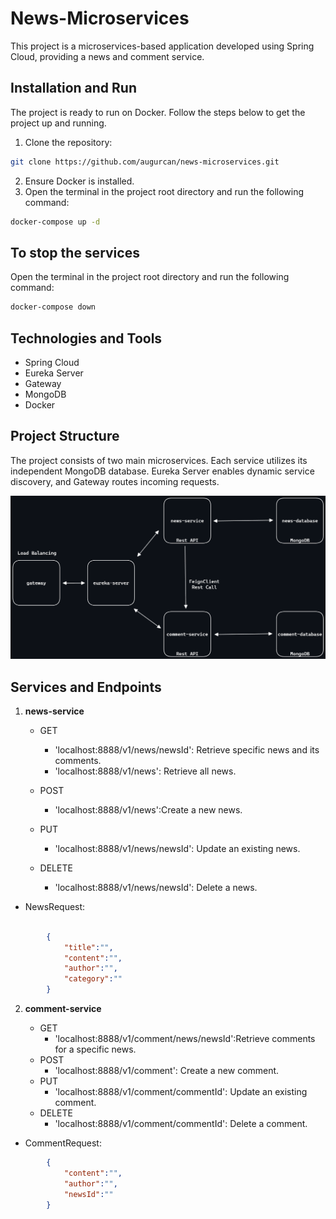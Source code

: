 # News-Microservices

This project is a microservices-based application developed using Spring Cloud, providing a news and comment service.

## Installation and Run

The project is ready to run on Docker. Follow the steps below to get the project up and running.
1. Clone the repository:
```bash
git clone https://github.com/augurcan/news-microservices.git
```
2. Ensure Docker is installed.
3. Open the terminal in the project root directory and run the following command:

```bash
docker-compose up -d
```

## To stop the services
Open the terminal in the project root directory and run the following command:
```bash
docker-compose down
```

## Technologies and Tools

- Spring Cloud
- Eureka Server
- Gateway
- MongoDB
- Docker

## Project Structure

The project consists of two main microservices. Each service utilizes its independent MongoDB database. Eureka Server enables dynamic service discovery, and Gateway routes incoming requests.

![structure](images/news.png)
## Services and Endpoints

1. **news-service**
	- GET
		* 'localhost:8888/v1/news/newsId': Retrieve specific news and its comments.
		* 'localhost:8888/v1/news': Retrieve all news.
	- POST
		* 'localhost:8888/v1/news':Create a new news.
			
	- PUT
		* 'localhost:8888/v1/news/newsId': Update an existing news.
	- DELETE
		* 'localhost:8888/v1/news/newsId': Delete a news.
- NewsRequest:
```json

		{
			"title":"",
			"content":"",
			"author":"",
			"category":""
		}
```

2. **comment-service**

	- GET
		* 'localhost:8888/v1/comment/news/newsId':Retrieve comments for a specific news.
	- POST
		* 'localhost:8888/v1/comment': Create a new comment.
	- PUT
		* 'localhost:8888/v1/comment/commentId': Update an existing comment.
	- DELETE
		* 'localhost:8888/v1/comment/commentId': Delete a comment.
- CommentRequest:
```json
		{
			"content":"",
			"author":"",
			"newsId":""
		}
```
